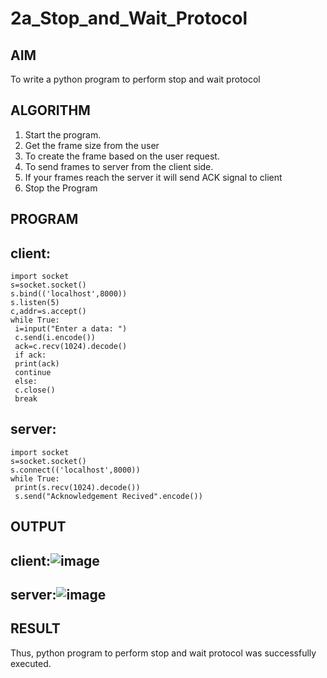 # 2a_Stop_and_Wait_Protocol
## AIM 
To write a python program to perform stop and wait protocol
## ALGORITHM
1. Start the program.
2. Get the frame size from the user
3. To create the frame based on the user request.
4. To send frames to server from the client side.
5. If your frames reach the server it will send ACK signal to client
6. Stop the Program
## PROGRAM
## client:
```
import socket
s=socket.socket()
s.bind(('localhost',8000))
s.listen(5)
c,addr=s.accept()
while True:
 i=input("Enter a data: ")
 c.send(i.encode())
 ack=c.recv(1024).decode()
 if ack:
 print(ack)
 continue
 else:
 c.close()
 break
```
## server:
```
import socket
s=socket.socket()
s.connect(('localhost',8000))
while True:
 print(s.recv(1024).decode())
 s.send("Acknowledgement Recived".encode())
```
## OUTPUT
## client:![image](https://github.com/ssonuma/2a_Stop_and_Wait_Protocol/assets/150653312/9cf0abaf-2649-4303-b197-461906bd4296)

## server:![image](https://github.com/ssonuma/2a_Stop_and_Wait_Protocol/assets/150653312/6593f368-6c4c-4dcb-b62d-9ced802c38db)

## RESULT
Thus, python program to perform stop and wait protocol was successfully executed.
